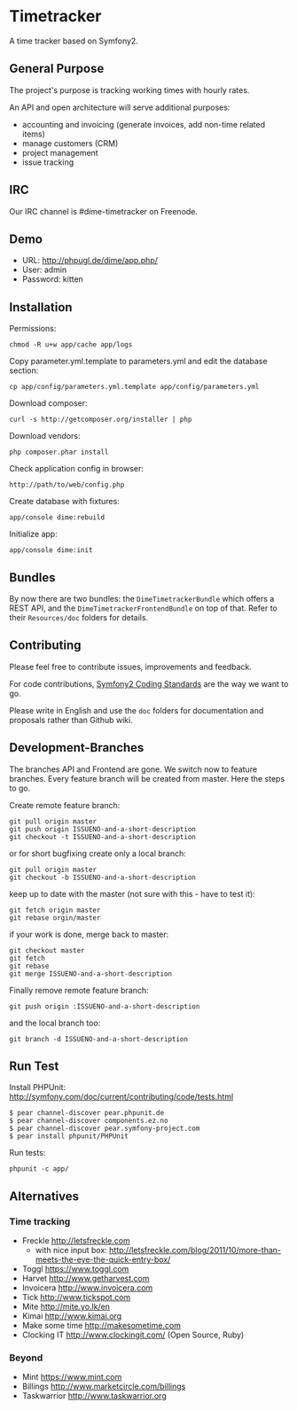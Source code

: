 # Timetracker

A time tracker based on Symfony2.

## General Purpose

The project's purpose is tracking working times with hourly rates.

An API and open architecture will serve additional purposes:

  * accounting and invoicing (generate invoices, add non-time related items)
  * manage customers (CRM)
  * project management
  * issue tracking

## IRC

Our IRC channel is #dime-timetracker on Freenode.

## Demo

  * URL: <http://phpugl.de/dime/app.php/>
  * User: admin
  * Password: kitten

## Installation

Permissions:

    chmod -R u+w app/cache app/logs

Copy parameter.yml.template to parameters.yml and edit the database section:

    cp app/config/parameters.yml.template app/config/parameters.yml

Download composer:

    curl -s http://getcomposer.org/installer | php

Download vendors:

    php composer.phar install

Check application config in browser:

    http://path/to/web/config.php

Create database with fixtures:

    app/console dime:rebuild

Initialize app:

    app/console dime:init

## Bundles

By now there are two bundles: the `DimeTimetrackerBundle` which offers a REST API, and the `DimeTimetrackerFrontendBundle` on top of that. Refer to their `Resources/doc` folders for details.

## Contributing

Please feel free to contribute issues, improvements and feedback.

For code contributions, [Symfony2 Coding Standards] are the way we want to go.

Please write in English and use the `doc` folders for documentation and proposals rather than Github wiki.

[Symfony2 Coding Standards]: http://symfony.com/doc/master/contributing/code/standards.html

## Development-Branches

The branches API and Frontend are gone. We switch now to feature branches. Every feature branch will be created from master. Here the steps to go.

Create remote feature branch:

    git pull origin master
    git push origin ISSUENO-and-a-short-description
    git checkout -t ISSUENO-and-a-short-description

or for short bugfixing create only a local branch:

    git pull origin master
    git checkout -b ISSUENO-and-a-short-description
    
keep up to date with the master (not sure with this - have to test it):

    git fetch origin master
    git rebase orgin/master
    
if your work is done, merge back to master:

    git checkout master
    git fetch
    git rebase
    git merge ISSUENO-and-a-short-description

Finally remove remote feature branch:

    git push origin :ISSUENO-and-a-short-description
    
and the local branch too:

    git branch -d ISSUENO-and-a-short-description    
    
## Run Test

Install PHPUnit: http://symfony.com/doc/current/contributing/code/tests.html

    $ pear channel-discover pear.phpunit.de
    $ pear channel-discover components.ez.no
    $ pear channel-discover pear.symfony-project.com
    $ pear install phpunit/PHPUnit

Run tests:

    phpunit -c app/

## Alternatives

### Time tracking

* Freckle <http://letsfreckle.com>
    * with nice input box: <http://letsfreckle.com/blog/2011/10/more-than-meets-the-eye-the-quick-entry-box/>
* Toggl <https://www.toggl.com>
* Harvet <http://www.getharvest.com>
* Invoicera <http://www.invoicera.com>
* Tick <http://www.tickspot.com>
* Mite <http://mite.yo.lk/en>
* Kimai <http://www.kimai.org>
* Make some time <http://makesometime.com>
* Clocking IT <http://www.clockingit.com/> (Open Source, Ruby)

### Beyond

* Mint <https://www.mint.com>
* Billings <http://www.marketcircle.com/billings>
* Taskwarrior <http://www.taskwarrior.org>
